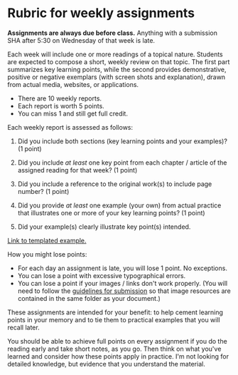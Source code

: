 # Rubric for weekly assignments

**Assignments are always due before class.** Anything with a submission SHA after 5:30 on Wednesday of that week is late.

Each week will include one or more readings of a topical nature. Students are expected to compose a short, weekly review on that topic. The first part summarizes key learning points, while the second provides demonstrative, positive or negative exemplars (with screen shots and explanation), drawn from actual media, websites, or applications.

- There are 10 weekly reports.
- Each report is worth 5 points.
- You can miss 1 and still get full credit.

Each weekly report is assessed as follows:

1. Did you include both sections (key learning points and your examples)? (1 point)

2. Did you include *at least* one key point from each chapter / article of the assigned reading for that week? (1 point)

3. Did you include a reference to the original work(s) to include page number? (1 point)

4. Did you provide *at least* one example (your own) from actual practice that illustrates one or more of your key learning points? (1 point)

5. Did your example(s) clearly illustrate key point(s) intended.

[Link to templated example.](weekly-rebric-example.md)

How you might lose points:

- For each day an assignment is late, you will lose 1 point. No exceptions.
- You can lose a point with excessive typographical errors.
- You can lose a point if your images / links don't work properly. (You will need to follow the [guidelines for submission](how-to-submit-assignments.md) so that image resources are contained in the same folder as your document.)

These assignments are intended for your benefit: to help cement learning points in your memory and to tie them to practical examples that you will recall later.

You should be able to achieve full points on every assignment if you do the reading early and take short notes, as you go. Then think on what you've learned and consider how these points apply in practice. I'm not looking for detailed knowledge, but evidence that you understand the material.
